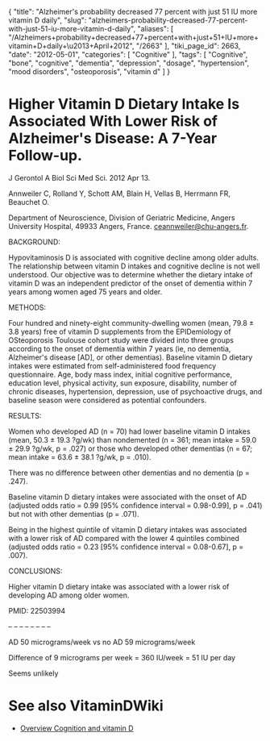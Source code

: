 {
    "title": "Alzheimer's probability decreased 77 percent with just 51 IU more vitamin D daily",
    "slug": "alzheimers-probability-decreased-77-percent-with-just-51-iu-more-vitamin-d-daily",
    "aliases": [
        "/Alzheimers+probability+decreased+77+percent+with+just+51+IU+more+vitamin+D+daily+\u2013+April+2012",
        "/2663"
    ],
    "tiki_page_id": 2663,
    "date": "2012-05-01",
    "categories": [
        "Cognitive"
    ],
    "tags": [
        "Cognitive",
        "bone",
        "cognitive",
        "dementia",
        "depression",
        "dosage",
        "hypertension",
        "mood disorders",
        "osteoporosis",
        "vitamin d"
    ]
}


# Higher Vitamin D Dietary Intake Is Associated With Lower Risk of Alzheimer's Disease: A 7-Year Follow-up.

J Gerontol A Biol Sci Med Sci. 2012 Apr 13. 

Annweiler C, Rolland Y, Schott AM, Blain H, Vellas B, Herrmann FR, Beauchet O.

Department of Neuroscience, Division of Geriatric Medicine, Angers University Hospital, 49933 Angers, France. ceannweiler@chu-angers.fr.

BACKGROUND:

Hypovitaminosis D is associated with cognitive decline among older adults. The relationship between vitamin D intakes and cognitive decline is not well understood. Our objective was to determine whether the dietary intake of vitamin D was an independent predictor of the onset of dementia within 7 years among women aged 75 years and older.

METHODS:

Four hundred and ninety-eight community-dwelling women (mean, 79.8 ± 3.8 years) free of vitamin D supplements from the EPIDemiology of OSteoporosis Toulouse cohort study were divided into three groups according to the onset of dementia within 7 years (ie, no dementia, Alzheimer's disease <span>[AD]</span>, or other dementias). Baseline vitamin D dietary intakes were estimated from self-administered food frequency questionnaire. Age, body mass index, initial cognitive performance, education level, physical activity, sun exposure, disability, number of chronic diseases, hypertension, depression, use of psychoactive drugs, and baseline season were considered as potential confounders.

RESULTS:

Women who developed AD (n = 70) had lower baseline vitamin D intakes (mean, 50.3 ± 19.3 ?g/wk) than nondemented (n = 361; mean intake = 59.0 ± 29.9 ?g/wk, p = .027) or those who developed other dementias (n = 67; mean intake = 63.6 ± 38.1 ?g/wk, p = .010). 

There was no difference between other dementias and no dementia (p = .247).

Baseline vitamin D dietary intakes were associated with the onset of AD (adjusted odds ratio = 0.99 <span>[95% confidence interval = 0.98-0.99]</span>, p = .041) but not with other dementias (p = .071). 

Being in the highest quintile of vitamin D dietary intakes was associated with a lower risk of AD compared with the lower 4 quintiles combined (adjusted odds ratio = 0.23 <span>[95% confidence interval = 0.08-0.67]</span>, p = .007).

CONCLUSIONS:

Higher vitamin D dietary intake was associated with a lower risk of developing AD among older women.

PMID: 22503994

– – – – – – – – 

AD 50  micrograms/week vs no AD 59  micrograms/week 

Difference of 9 micrograms per week = 360 IU/week = 51 IU per day

Seems unlikely

# See also VitaminDWiki

* [Overview Cognition and vitamin D](/tags/overview-cognition-and-vitamin-d.html)